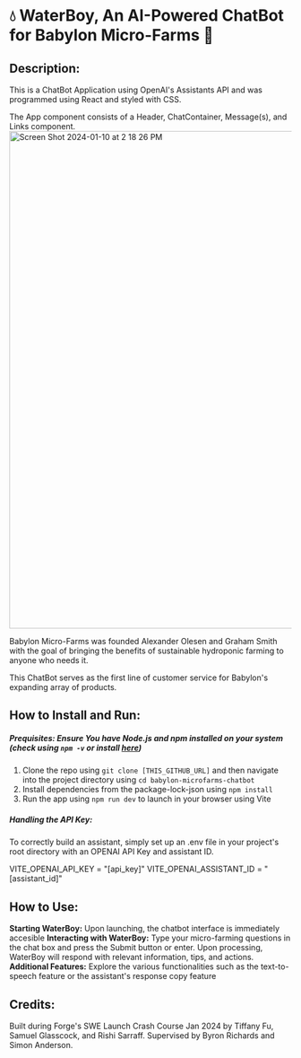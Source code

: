 # :droplet: WaterBoy, An AI-Powered ChatBot for Babylon Micro-Farms :seedling:

## Description:
This is a ChatBot Application using OpenAI's Assistants API and was programmed using React and styled with CSS. 

The App component consists of a Header, ChatContainer, Message(s), and Links component. 
<img width="887" alt="Screen Shot 2024-01-10 at 2 18 26 PM" src="https://github.com/tiffanyfu7/babylon-microfarms-chatbot/assets/71473099/607acc80-3325-4d81-923f-ece5e9277b7c">

Babylon Micro-Farms was founded Alexander Olesen and Graham Smith with the goal of bringing the benefits of sustainable hydroponic farming to anyone who needs it.

This ChatBot serves as the first line of customer service for Babylon's expanding array of products. 

## How to Install and Run:
##### Prequisites: Ensure You have Node.js and npm installed on your system (check using `npm -v` or install [here](https://nodejs.org/en/download))
1. Clone the repo using `git clone [THIS_GITHUB_URL]` and then navigate into the project directory using `cd babylon-microfarms-chatbot` 
2. Install dependencies from the package-lock-json using `npm install`
3. Run the app using `npm run dev` to launch in your browser using Vite

##### Handling the API Key:
To correctly build an assistant, simply set up an .env file in your project's root directory with an OPENAI API Key and assistant ID.

VITE_OPENAI_API_KEY = "[api_key]"
VITE_OPENAI_ASSISTANT_ID = "[assistant_id]"

## How to Use:
__Starting WaterBoy:__ Upon launching, the chatbot interface is immediately accesible
__Interacting with WaterBoy:__ Type your micro-farming questions in the chat box and press the Submit button or enter. Upon processing, WaterBoy will respond with relevant information, tips, and actions.
__Additional Features:__ Explore the various functionalities such as the text-to-speech feature or the assistant's response copy feature

## Credits:
Built during Forge's SWE Launch Crash Course Jan 2024 by Tiffany Fu, Samuel Glasscock, and Rishi Sarraff. Supervised by Byron Richards and Simon Anderson.